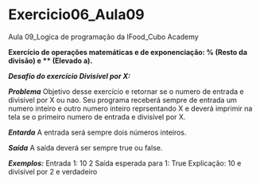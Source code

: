 # Exercicio06_Aula09
Aula 09_Logica de programação da IFood_Cubo Academy

**Exercício de operações matemáticas e de exponenciação: % (Resto da divisão) e ** (Elevado a).**

***Desafio do exercício Divisível por X:***

***Problema***
    Objetivo desse exercício e retornar se o numero de entrada e divisivel por X ou nao. Seu programa receberá sempre de entrada um numero inteiro e outro numero inteiro reprsentando X e deverá imprimir na tela se o primeiro numero de entrada e divisível por X.

***Entarda***
    A entrada será sempre dois números inteiros.

***Saída***
    A saída deverá ser sempre true ou false.

***Exemplos:***
    Entrada 1: 10 2
    Saída esperada para 1: True
    Explicação: 10 e divisível por 2 e verdadeiro
